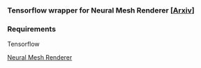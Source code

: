 ### Tensorflow wrapper for Neural Mesh Renderer [<a href="https://arxiv.org/abs/1711.07566">Arxiv</a>]

### Requirements
Tensorflow

<a href="https://github.com/hiroharu-kato/neural_renderer">Neural Mesh Renderer</a>
